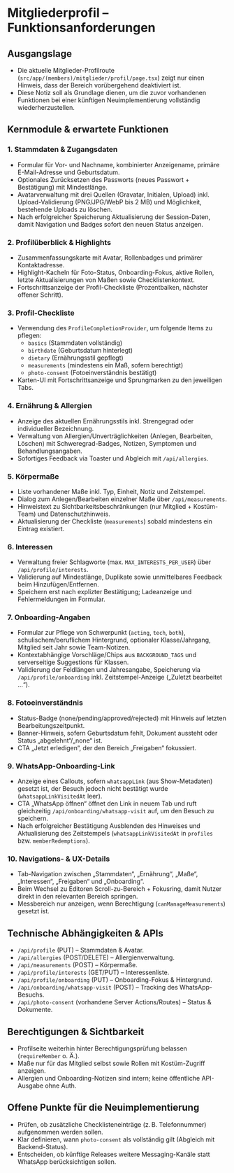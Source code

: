 # Mitgliederprofil – Funktionsanforderungen

## Ausgangslage
- Die aktuelle Mitglieder-Profilroute (`src/app/(members)/mitglieder/profil/page.tsx`) zeigt nur einen Hinweis, dass der Bereich vorübergehend deaktiviert ist.
- Diese Notiz soll als Grundlage dienen, um die zuvor vorhandenen Funktionen bei einer künftigen Neuimplementierung vollständig wiederherzustellen.

## Kernmodule & erwartete Funktionen

### 1. Stammdaten & Zugangsdaten
- Formular für Vor- und Nachname, kombinierter Anzeigename, primäre E-Mail-Adresse und Geburtsdatum.
- Optionales Zurücksetzen des Passworts (neues Passwort + Bestätigung) mit Mindestlänge.
- Avatarverwaltung mit drei Quellen (Gravatar, Initialen, Upload) inkl. Upload-Validierung (PNG/JPG/WebP bis 2 MB) und Möglichkeit, bestehende Uploads zu löschen.
- Nach erfolgreicher Speicherung Aktualisierung der Session-Daten, damit Navigation und Badges sofort den neuen Status anzeigen.

### 2. Profilüberblick & Highlights
- Zusammenfassungskarte mit Avatar, Rollenbadges und primärer Kontaktadresse.
- Highlight-Kacheln für Foto-Status, Onboarding-Fokus, aktive Rollen, letzte Aktualisierungen von Maßen sowie Checklistenkontext.
- Fortschrittsanzeige der Profil-Checkliste (Prozentbalken, nächster offener Schritt).

### 3. Profil-Checkliste
- Verwendung des `ProfileCompletionProvider`, um folgende Items zu pflegen:
  - `basics` (Stammdaten vollständig)
  - `birthdate` (Geburtsdatum hinterlegt)
  - `dietary` (Ernährungsstil gepflegt)
  - `measurements` (mindestens ein Maß, sofern berechtigt)
  - `photo-consent` (Fotoeinverständnis bestätigt)
- Karten-UI mit Fortschrittsanzeige und Sprungmarken zu den jeweiligen Tabs.

### 4. Ernährung & Allergien
- Anzeige des aktuellen Ernährungsstils inkl. Strengegrad oder individueller Bezeichnung.
- Verwaltung von Allergien/Unverträglichkeiten (Anlegen, Bearbeiten, Löschen) mit Schweregrad-Badges, Notizen, Symptomen und Behandlungsangaben.
- Sofortiges Feedback via Toaster und Abgleich mit `/api/allergies`.

### 5. Körpermaße
- Liste vorhandener Maße inkl. Typ, Einheit, Notiz und Zeitstempel.
- Dialog zum Anlegen/Bearbeiten einzelner Maße über `/api/measurements`.
- Hinweistext zu Sichtbarkeitsbeschränkungen (nur Mitglied + Kostüm-Team) und Datenschutzhinweis.
- Aktualisierung der Checkliste (`measurements`) sobald mindestens ein Eintrag existiert.

### 6. Interessen
- Verwaltung freier Schlagworte (max. `MAX_INTERESTS_PER_USER`) über `/api/profile/interests`.
- Validierung auf Mindestlänge, Duplikate sowie unmittelbares Feedback beim Hinzufügen/Entfernen.
- Speichern erst nach explizter Bestätigung; Ladeanzeige und Fehlermeldungen im Formular.

### 7. Onboarding-Angaben
- Formular zur Pflege von Schwerpunkt (`acting`, `tech`, `both`), schulischem/beruflichem Hintergrund, optionaler Klasse/Jahrgang, Mitglied seit Jahr sowie Team-Notizen.
- Kontextabhängige Vorschläge/Chips aus `BACKGROUND_TAGS` und serverseitige Suggestions für Klassen.
- Validierung der Feldlängen und Jahresangabe, Speicherung via `/api/profile/onboarding` inkl. Zeitstempel-Anzeige („Zuletzt bearbeitet …“).

### 8. Fotoeinverständnis
- Status-Badge (none/pending/approved/rejected) mit Hinweis auf letzten Bearbeitungszeitpunkt.
- Banner-Hinweis, sofern Geburtsdatum fehlt, Dokument aussteht oder Status „abgelehnt“/„none“ ist.
- CTA „Jetzt erledigen“, der den Bereich „Freigaben“ fokussiert.

### 9. WhatsApp-Onboarding-Link
- Anzeige eines Callouts, sofern `whatsappLink` (aus Show-Metadaten) gesetzt ist, der Besuch jedoch nicht bestätigt wurde (`whatsappLinkVisitedAt` leer).
- CTA „WhatsApp öffnen“ öffnet den Link in neuem Tab und ruft gleichzeitig `/api/onboarding/whatsapp-visit` auf, um den Besuch zu speichern.
- Nach erfolgreicher Bestätigung Ausblenden des Hinweises und Aktualisierung des Zeitstempels (`whatsappLinkVisitedAt` in `profiles` bzw. `memberRedemptions`).

### 10. Navigations- & UX-Details
- Tab-Navigation zwischen „Stammdaten“, „Ernährung“, „Maße“, „Interessen“, „Freigaben“ und „Onboarding“.
- Beim Wechsel zu Editoren Scroll-zu-Bereich + Fokusring, damit Nutzer direkt in den relevanten Bereich springen.
- Messbereich nur anzeigen, wenn Berechtigung (`canManageMeasurements`) gesetzt ist.

## Technische Abhängigkeiten & APIs
- `/api/profile` (PUT) – Stammdaten & Avatar.
- `/api/allergies` (POST/DELETE) – Allergienverwaltung.
- `/api/measurements` (POST) – Körpermaße.
- `/api/profile/interests` (GET/PUT) – Interessenliste.
- `/api/profile/onboarding` (PUT) – Onboarding-Fokus & Hintergrund.
- `/api/onboarding/whatsapp-visit` (POST) – Tracking des WhatsApp-Besuchs.
- `/api/photo-consent` (vorhandene Server Actions/Routes) – Status & Dokumente.

## Berechtigungen & Sichtbarkeit
- Profilseite weiterhin hinter Berechtigungsprüfung belassen (`requireMember` o. Ä.).
- Maße nur für das Mitglied selbst sowie Rollen mit Kostüm-Zugriff anzeigen.
- Allergien und Onboarding-Notizen sind intern; keine öffentliche API-Ausgabe ohne Auth.

## Offene Punkte für die Neuimplementierung
- Prüfen, ob zusätzliche Checklisteneinträge (z. B. Telefonnummer) aufgenommen werden sollen.
- Klar definieren, wann `photo-consent` als vollständig gilt (Abgleich mit Backend-Status).
- Entscheiden, ob künftige Releases weitere Messaging-Kanäle statt WhatsApp berücksichtigen sollen.
